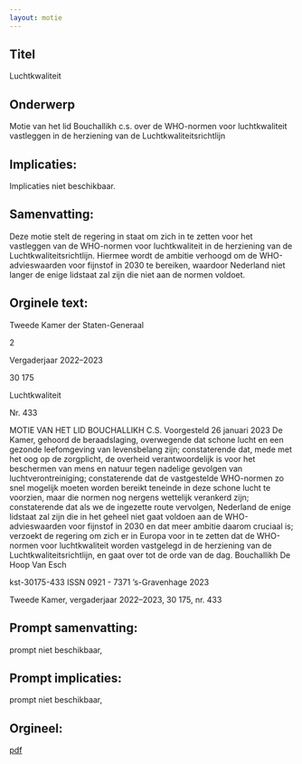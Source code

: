 ```yaml
---
layout: motie
---
```

## Titel
Luchtkwaliteit
## Onderwerp
Motie van het lid Bouchallikh c.s. over de WHO-normen voor luchtkwaliteit vastleggen in de herziening van de Luchtkwaliteitsrichtlijn
## Implicaties:
Implicaties niet beschikbaar.
## Samenvatting:

Deze motie stelt de regering in staat om zich in te zetten voor het vastleggen van de WHO-normen voor luchtkwaliteit in de herziening van de Luchtkwaliteitsrichtlijn. Hiermee wordt de ambitie verhoogd om de WHO-advieswaarden voor fijnstof in 2030 te bereiken, waardoor Nederland niet langer de enige lidstaat zal zijn die niet aan de normen voldoet.
## Orginele text:


Tweede Kamer der Staten-Generaal

2

Vergaderjaar 2022–2023

30 175

Luchtkwaliteit

Nr. 433

MOTIE VAN HET LID BOUCHALLIKH C.S.
Voorgesteld 26 januari 2023
De Kamer,
gehoord de beraadslaging,
overwegende dat schone lucht en een gezonde leefomgeving van
levensbelang zijn;
constaterende dat, mede met het oog op de zorgplicht, de overheid
verantwoordelijk is voor het beschermen van mens en natuur tegen
nadelige gevolgen van luchtverontreiniging;
constaterende dat de vastgestelde WHO-normen zo snel mogelijk moeten
worden bereikt teneinde in deze schone lucht te voorzien, maar die
normen nog nergens wettelijk verankerd zijn;
constaterende dat als we de ingezette route vervolgen, Nederland de
enige lidstaat zal zijn die in het geheel niet gaat voldoen aan de
WHO-advieswaarden voor fijnstof in 2030 en dat meer ambitie daarom
cruciaal is;
verzoekt de regering om zich er in Europa voor in te zetten dat de
WHO-normen voor luchtkwaliteit worden vastgelegd in de herziening van
de Luchtkwaliteitsrichtlijn,
en gaat over tot de orde van de dag.
Bouchallikh
De Hoop
Van Esch

kst-30175-433
ISSN 0921 - 7371
’s-Gravenhage 2023

Tweede Kamer, vergaderjaar 2022–2023, 30 175, nr. 433


## Prompt samenvatting:
prompt niet beschikbaar,

## Prompt implicaties:
prompt niet beschikbaar,
## Orgineel:
[pdf](https://gegevensmagazijn.tweedekamer.nl/OData/v4/2.0/Document(dcbbfdd1-0805-45b6-baee-8bb6d63fdfa1)/resource)
